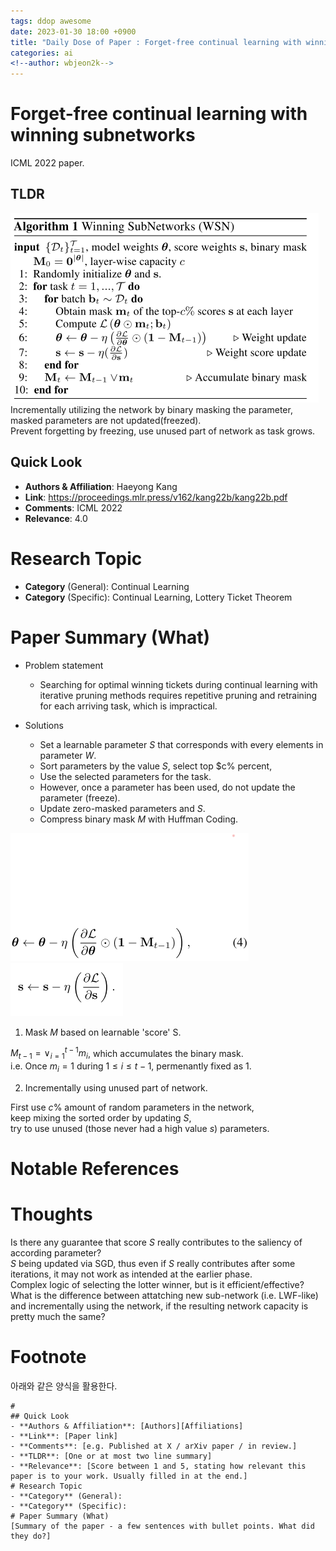 ```yaml
---
tags: ddop awesome
date: 2023-01-30 18:00 +0900
title: "Daily Dose of Paper : Forget-free continual learning with winning subnetworks"
categories: ai
<!--author: wbjeon2k-->
---
```


# Forget-free continual learning with winning subnetworks

ICML 2022 paper.

## **TLDR**

![wsnalgo](/images/WSN/wsn_algo.png)  
Incrementally utilizing the network by binary masking the parameter,  
masked parameters are not updated(freezed).  
Prevent forgetting by freezing, use unused part of network as task grows.

## Quick Look

- **Authors & Affiliation**: Haeyong Kang  
- **Link**: <https://proceedings.mlr.press/v162/kang22b/kang22b.pdf>  
- **Comments**: ICML 2022  
- **Relevance**: 4.0  

# Research Topic

- **Category** (General): Continual Learning
- **Category** (Specific): Continual Learning, Lottery Ticket Theorem

# Paper Summary (What)
 
- Problem statement
  - Searching for optimal winning tickets during continual learning with iterative pruning methods requires repetitive pruning and retraining for each arriving task, which is impractical.
  
- Solutions
  - Set a learnable parameter $S$ that corresponds with every elements in parameter $W$.  
  - Sort parameters by the value $S$, select top $c% percent,  
  - Use the selected parameters for the task.  
  - However, once a parameter has been used, do not update the parameter (freeze).  
  - Update zero-masked parameters and $S$.
  - Compress binary mask $M$ with Huffman Coding.

![wsntheta](/images/WSN/wsn_theta.png)  
![wsns](/images/WSN/wsn_s.png)  


1. Mask $M$ based on learnable 'score' S.  

$M_{t-1} = \lor^{t-1}_{i=1} m_i$, which accumulates the binary mask.  
i.e. Once $m_i = 1$ during $1 \leq i \leq t-1$, permenantly fixed as $1$.

2. Incrementally using unused part of network.  

First use $c \%$ amount of random parameters in the network,  
keep mixing the sorted order by updating $S$,  
try to use unused (those never had a high value $s$) parameters.

# Notable References

# Thoughts

Is there any guarantee that score $S$ really contributes to the saliency of according parameter?  
$S$ being updated via SGD, thus even if $S$ really contributes after some iterations, it may not work as intended at the earlier phase.  
Complex logic of selecting the lotter winner, but is it efficient/effective?  
What is the difference between attatching new sub-network (i.e. LWF-like) and incrementally using the network, if the resulting network capacity is pretty much the same?

# Footnote
아래와 같은 양식을 활용한다.  

```text
# 
## Quick Look
- **Authors & Affiliation**: [Authors][Affiliations]
- **Link**: [Paper link]
- **Comments**: [e.g. Published at X / arXiv paper / in review.]
- **TLDR**: [One or at most two line summary]
- **Relevance**: [Score between 1 and 5, stating how relevant this paper is to your work. Usually filled in at the end.]
# Research Topic
- **Category** (General):
- **Category** (Specific):
# Paper Summary (What)
[Summary of the paper - a few sentences with bullet points. What did they do?]
```
